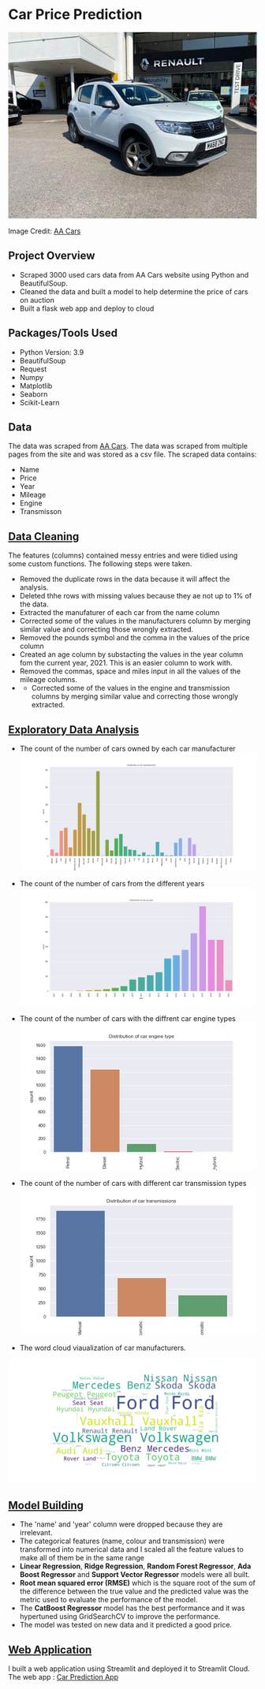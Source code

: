 # Car Price Prediction
![Car Image](/images/car_image.jpg)

Image Credit: [AA Cars](https://www.theaa.com/cars/)

## Project Overview
* Scraped 3000 used cars data from AA Cars website using Python and BeautifulSoup.
* Cleaned the data and built a model to help determine the price of cars on auction
* Built a flask web app and deploy to cloud

## Packages/Tools Used
* Python Version: 3.9
* BeautifulSoup
* Request
* Numpy
* Matplotlib
* Seaborn
* Scikit-Learn

## Data
The data was scraped from [AA Cars](https://www.theaa.com/cars/). The data was scraped from multiple pages from the site and was stored as a csv file. The scraped data contains:
* Name
* Price
* Year
* Mileage
* Engine
* Transmisson

## [Data Cleaning](https://github.com/VictorUmunna/Car-Price-Prediction/blob/master/data_cleaning.ipynb) 
The features (columns) contained messy entries and were tidied using some custom functions. The following steps were taken.
* Removed the duplicate rows in the data because it will affect the analysis.
* Deleted thhe rows with missing values because they ae not up to 1% of the data.
* Extracted the manufaturer of each car from the name column
* Corrected some of the values in the manufacturers column by merging similar value and correcting those wrongly extracted.
* Removed the pounds symbol and the comma in the values of the price column
* Created an age column by substacting the values in the year column fom the current year, 2021. This is an easier column to work with.
* Removed the commas, space and miles input in all the values of the mileage columns.
* * Corrected some of the values in the engine and transmission columns by merging similar value and correcting those wrongly extracted.

## [Exploratory Data Analysis](https://github.com/VictorUmunna/Car-Price-Prediction/blob/master/exploratory_analysis.ipynb)
* The count of the number of cars owned by each car manufacturer
![Car manufacturer distribution](/images/distribution-of-car-manufacturers.png)

* The count of the number of cars from the different years
![Year distribution](/images/distribution-of-car-by-year.png)

* The count of the number of cars with the diffrent car engine types
![Car engine distribution](/images/distribution-of-car-engine-type.png)

* The count of the number of cars with different car transmission types
![Car transmission distribution](/images/distribution-of-car-transmission.png)

* The word cloud viaualization of car manufacturers.

![Car manufacturer wordcloud](/images/cast.png)

## [Model Building](https://github.com/VictorUmunna/Car-Price-Prediction/blob/master/model_building.ipynb)
* The 'name' and 'year' column were dropped because they are irrelevant. 
* The categorical features (name, colour and transmission) were transformed into numerical data and I scaled all the feature values to make all of them be in the same range
* **Linear Regression**, **Ridge Regression**, **Random Forest Regressor**, **Ada Boost Regressor** and **Support Vector Regressor** models were all built.
* **Root mean squared error (RMSE)** which is the square root of the sum of the difference between the true value and the predicted value was the metric used to evaluate the performance of the model.
* The **CatBoost Regressor** model has the best performance and it was hypertuned using GridSearchCV to improve the performance.
* The model was tested on new data and it predicted a good price.

## [Web Application](https://used-cars-prices-prediction.herokuapp.com/)
I built a web application using Streamlit and deployed it to Streamlit Cloud.
The web app : [Car Prediction App](https://share.streamlit.io/victorumunna/car-price-prediction/app.py)
